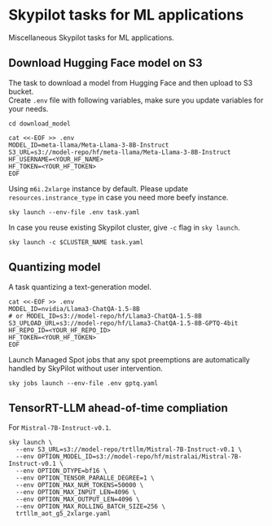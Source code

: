 # Skypilot tasks for ML applications

Miscellaneous Skypilot tasks for ML applications.

## Download Hugging Face model on S3

The task to download a model from Hugging Face and then upload to S3 bucket.  
Create `.env` file with following variables, make sure you update variables for your needs.

```shell
cd download_model

cat <<-EOF >> .env 
MODEL_ID=meta-llama/Meta-Llama-3-8B-Instruct 
S3_URL=s3://model-repo/hf/meta-llama/Meta-Llama-3-8B-Instruct
HF_USERNAME=<YOUR_HF_NAME>
HF_TOKEN=<YOUR_HF_TOKEN>
EOF
```

Using `m6i.2xlarge` instance by default. Please update `resources.instrance_type` in case you need more beefy instance.

```shell
sky launch --env-file .env task.yaml 
```

In case you reuse existing Skypilot cluster, give `-c` flag in `sky launch`.

```shell
sky launch -c $CLUSTER_NAME task.yaml
```

## Quantizing model

A task quantizing a text-generation model. 

```shell
cat <<-EOF >> .env 
MODEL_ID=nvidia/Llama3-ChatQA-1.5-8B 
# or MODEL_ID=s3://model-repo/hf/Llama3-ChatQA-1.5-8B
S3_UPLOAD_URL=s3://model-repo/hf/Llama3-ChatQA-1.5-8B-GPTQ-4bit
HF_REPO_ID=<YOUR_HF_REPO_ID>
HF_TOKEN=<YOUR_HF_TOKEN>
EOF
```

Launch Managed Spot jobs that any spot preemptions are automatically 
handled by SkyPilot without user intervention.

```shell
sky jobs launch --env-file .env gptq.yaml
```

## TensorRT-LLM ahead-of-time compliation

For `Mistral-7B-Instruct-v0.1`.

```shell
sky launch \
  --env S3_URL=s3://model-repo/trtllm/Mistral-7B-Instruct-v0.1 \
  --env OPTION_MODEL_ID=s3://model-repo/hf/mistralai/Mistral-7B-Instruct-v0.1 \
  --env OPTION_DTYPE=bf16 \
  --env OPTION_TENSOR_PARALLE_DEGREE=1 \
  --env OPTION_MAX_NUM_TOKENS=50000 \
  --env OPTION_MAX_INPUT_LEN=4096 \
  --env OPTION_MAX_OUTPUT_LEN=4096 \
  --env OPTION_MAX_ROLLING_BATCH_SIZE=256 \
  trtllm_aot_g5_2xlarge.yaml
```
